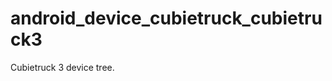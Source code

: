 android_device_cubietruck_cubietruck3
=====================================

Cubietruck 3 device tree.
